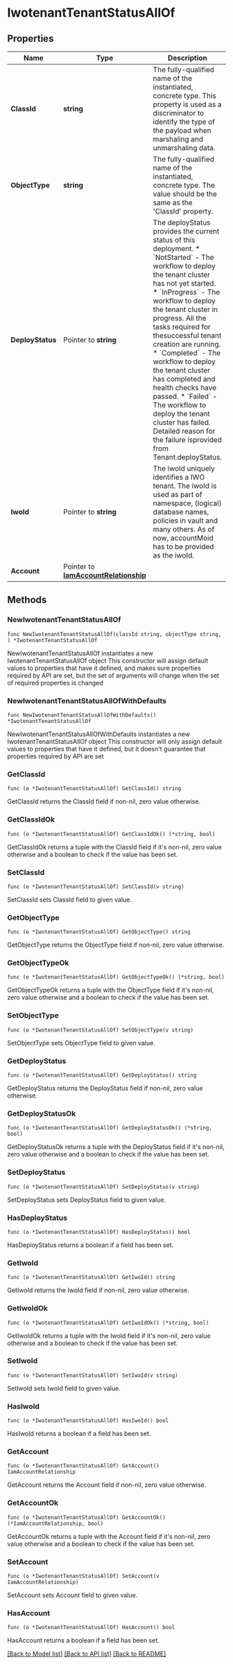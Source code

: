 # IwotenantTenantStatusAllOf

## Properties

Name | Type | Description | Notes
------------ | ------------- | ------------- | -------------
**ClassId** | **string** | The fully-qualified name of the instantiated, concrete type. This property is used as a discriminator to identify the type of the payload when marshaling and unmarshaling data. | [default to "iwotenant.TenantStatus"]
**ObjectType** | **string** | The fully-qualified name of the instantiated, concrete type. The value should be the same as the &#39;ClassId&#39; property. | [default to "iwotenant.TenantStatus"]
**DeployStatus** | Pointer to **string** | The deployStatus provides the current status of this deployment. * &#x60;NotStarted&#x60; - The workflow to deploy the tenant cluster has not yet started. * &#x60;InProgress&#x60; - The workflow to deploy the tenant cluster in progress. All the tasks required for thesuccessful tenant creation are running. * &#x60;Completed&#x60; - The workflow to deploy the tenant cluster has completed and health checks have passed. * &#x60;Failed&#x60; - The workflow to deploy the tenant cluster has failed. Detailed reason for the failure isprovided from Tenant.deployStatus. | [optional] [readonly] [default to "NotStarted"]
**IwoId** | Pointer to **string** | The iwoId uniquely identifies a IWO tenant. The iwoId is used as part of namespace, (logical) database names, policies in vault and many others. As of now, accountMoid has to be provided as the iwoId. | [optional] [readonly] 
**Account** | Pointer to [**IamAccountRelationship**](iam.Account.Relationship.md) |  | [optional] 

## Methods

### NewIwotenantTenantStatusAllOf

`func NewIwotenantTenantStatusAllOf(classId string, objectType string, ) *IwotenantTenantStatusAllOf`

NewIwotenantTenantStatusAllOf instantiates a new IwotenantTenantStatusAllOf object
This constructor will assign default values to properties that have it defined,
and makes sure properties required by API are set, but the set of arguments
will change when the set of required properties is changed

### NewIwotenantTenantStatusAllOfWithDefaults

`func NewIwotenantTenantStatusAllOfWithDefaults() *IwotenantTenantStatusAllOf`

NewIwotenantTenantStatusAllOfWithDefaults instantiates a new IwotenantTenantStatusAllOf object
This constructor will only assign default values to properties that have it defined,
but it doesn't guarantee that properties required by API are set

### GetClassId

`func (o *IwotenantTenantStatusAllOf) GetClassId() string`

GetClassId returns the ClassId field if non-nil, zero value otherwise.

### GetClassIdOk

`func (o *IwotenantTenantStatusAllOf) GetClassIdOk() (*string, bool)`

GetClassIdOk returns a tuple with the ClassId field if it's non-nil, zero value otherwise
and a boolean to check if the value has been set.

### SetClassId

`func (o *IwotenantTenantStatusAllOf) SetClassId(v string)`

SetClassId sets ClassId field to given value.


### GetObjectType

`func (o *IwotenantTenantStatusAllOf) GetObjectType() string`

GetObjectType returns the ObjectType field if non-nil, zero value otherwise.

### GetObjectTypeOk

`func (o *IwotenantTenantStatusAllOf) GetObjectTypeOk() (*string, bool)`

GetObjectTypeOk returns a tuple with the ObjectType field if it's non-nil, zero value otherwise
and a boolean to check if the value has been set.

### SetObjectType

`func (o *IwotenantTenantStatusAllOf) SetObjectType(v string)`

SetObjectType sets ObjectType field to given value.


### GetDeployStatus

`func (o *IwotenantTenantStatusAllOf) GetDeployStatus() string`

GetDeployStatus returns the DeployStatus field if non-nil, zero value otherwise.

### GetDeployStatusOk

`func (o *IwotenantTenantStatusAllOf) GetDeployStatusOk() (*string, bool)`

GetDeployStatusOk returns a tuple with the DeployStatus field if it's non-nil, zero value otherwise
and a boolean to check if the value has been set.

### SetDeployStatus

`func (o *IwotenantTenantStatusAllOf) SetDeployStatus(v string)`

SetDeployStatus sets DeployStatus field to given value.

### HasDeployStatus

`func (o *IwotenantTenantStatusAllOf) HasDeployStatus() bool`

HasDeployStatus returns a boolean if a field has been set.

### GetIwoId

`func (o *IwotenantTenantStatusAllOf) GetIwoId() string`

GetIwoId returns the IwoId field if non-nil, zero value otherwise.

### GetIwoIdOk

`func (o *IwotenantTenantStatusAllOf) GetIwoIdOk() (*string, bool)`

GetIwoIdOk returns a tuple with the IwoId field if it's non-nil, zero value otherwise
and a boolean to check if the value has been set.

### SetIwoId

`func (o *IwotenantTenantStatusAllOf) SetIwoId(v string)`

SetIwoId sets IwoId field to given value.

### HasIwoId

`func (o *IwotenantTenantStatusAllOf) HasIwoId() bool`

HasIwoId returns a boolean if a field has been set.

### GetAccount

`func (o *IwotenantTenantStatusAllOf) GetAccount() IamAccountRelationship`

GetAccount returns the Account field if non-nil, zero value otherwise.

### GetAccountOk

`func (o *IwotenantTenantStatusAllOf) GetAccountOk() (*IamAccountRelationship, bool)`

GetAccountOk returns a tuple with the Account field if it's non-nil, zero value otherwise
and a boolean to check if the value has been set.

### SetAccount

`func (o *IwotenantTenantStatusAllOf) SetAccount(v IamAccountRelationship)`

SetAccount sets Account field to given value.

### HasAccount

`func (o *IwotenantTenantStatusAllOf) HasAccount() bool`

HasAccount returns a boolean if a field has been set.


[[Back to Model list]](../README.md#documentation-for-models) [[Back to API list]](../README.md#documentation-for-api-endpoints) [[Back to README]](../README.md)


